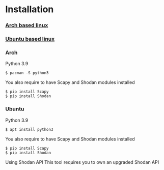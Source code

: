 

# __Installation__
### [Arch based linux](#arch)
### [Ubuntu based linux](#ubuntu)


### __Arch__
Python 3.9
```
$ pacman -S python3
```
You also require to have Scapy and Shodan modules installed
```
$ pip install Scapy
$ pip install Shodan
```
### __Ubuntu__
Python 3.9
```
$ apt install python3
```
You also require to have Scapy and Shodan modules installed

```
$ pip install Scapy
$ pip install Shodan
```

Using Shodan API
This tool requires you to own an upgraded Shodan API
